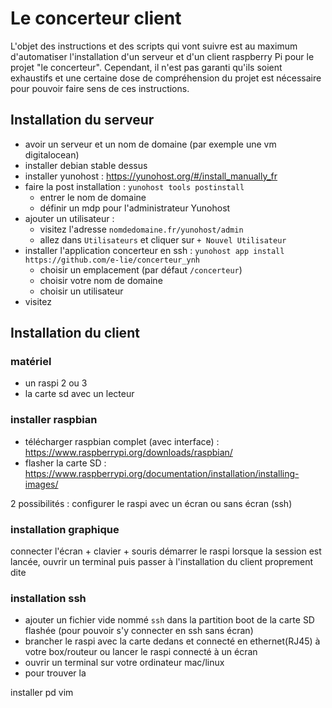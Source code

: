 
# Le concerteur client


L'objet des instructions et des scripts qui vont suivre est au maximum d'automatiser l'installation d'un serveur et
d'un client raspberry Pi pour le projet "le concerteur". Cependant, il n'est pas garanti qu'ils soient exhaustifs et une certaine
dose de compréhension du projet est nécessaire pour pouvoir faire sens de ces instructions.

## Installation du serveur

* avoir un serveur et un nom de domaine (par exemple une vm digitalocean)
* installer debian stable dessus
* installer yunohost : https://yunohost.org/#/install_manually_fr
* faire la post installation : ```yunohost tools postinstall```
   * entrer le nom de domaine
   * définir un mdp pour l'administrateur Yunohost
* ajouter un utilisateur :
   * visitez l'adresse ```nomdedomaine.fr/yunohost/admin```
   * allez dans `Utilisateurs` et cliquer sur  `+ Nouvel Utilisateur`
* installer l'application concerteur en ssh : `yunohost app install https://github.com/e-lie/concerteur_ynh`
   * choisir un emplacement (par défaut `/concerteur`)
   * choisir votre nom de domaine
   * choisir un utilisateur 
* visitez


## Installation du client

### matériel
* un raspi 2 ou 3
* la carte sd avec un lecteur

### installer raspbian

* télécharger raspbian complet (avec interface) : https://www.raspberrypi.org/downloads/raspbian/
* flasher la carte SD : https://www.raspberrypi.org/documentation/installation/installing-images/

2 possibilités : configurer le raspi avec un écran ou sans écran (ssh)

### installation graphique

connecter l'écran + clavier + souris
démarrer le raspi
lorsque la session est lancée, ouvrir un terminal puis passer à l'installation du client proprement dite


### installation ssh

* ajouter un fichier vide nommé `ssh` dans la partition boot de la carte SD flashée (pour pouvoir s'y connecter en ssh sans écran)
* brancher le raspi avec la carte dedans et connecté en ethernet(RJ45) à votre box/routeur ou lancer le raspi connecté à un écran
* ouvrir un terminal sur votre ordinateur mac/linux
* pour trouver la 


installer pd vim
